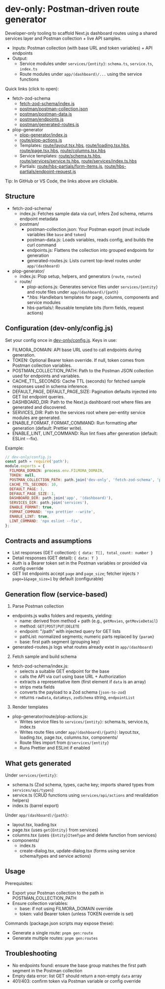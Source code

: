 # dev-only: Postman-driven route generator

Developer-only tooling to scaffold Next.js dashboard routes using a shared services layer and Postman collection + live API samples.

- Inputs: Postman collection (with base URL and token variables) + API endpoints
- Output:
  - Service modules under `services/{entity}`: `schema.ts`, `service.ts`, `index.ts`
  - Route modules under `app/(dashboard)/...` using the service functions

Quick links (click to open):
- fetch-zod-schema
  - [fetch-zod-schema/index.js](fetch-zod-schema/index.js)
  - [postman/postman-collection.json](fetch-zod-schema/postman/postman-collection.json)
  - [postman/postman-data.js](fetch-zod-schema/postman/postman-data.js)
  - [postman/endpoints.js](fetch-zod-schema/postman/endpoints.js)
  - [postman/generated-routes.js](fetch-zod-schema/postman/generated-routes.js)
- plop-generator
  - [plop-generator/index.js](plop-generator/index.js)
  - [route/plop-actions.js](plop-generator/route/plop-actions.js)
  - Templates: [route/layout.tsx.hbs](plop-generator/route/layout.tsx.hbs), [route/loading.tsx.hbs](plop-generator/route/loading.tsx.hbs), [route/page.tsx.hbs](plop-generator/route/page.tsx.hbs), [route/columns.tsx.hbs](plop-generator/route/columns.tsx.hbs)
  - Service templates: [route/schema.ts.hbs](plop-generator/route/services/schema.ts.hbs), [route/services/service.ts.hbs](plop-generator/route/services/service.ts.hbs), [route/services/index.ts.hbs](plop-generator/route/services/index.ts.hbs)
  - Partials: [route/hbs-partials/form-items.js](plop-generator/route/hbs-partials/form-items.js), [route/hbs-partials/endpoint-request.js](plop-generator/route/hbs-partials/endpoint-request.js)

Tip: In GitHub or VS Code, the links above are clickable.

## Structure

- fetch-zod-schema/
  - index.js: Fetches sample data via curl, infers Zod schema, returns endpoint metadata
  - postman/
    - postman-collection.json: Your Postman export (must include variables like `base` and `token`)
    - postman-data.js: Loads variables, reads config, and builds the curl command
    - endpoints.js: Flattens the collection into grouped endpoints for generation
    - generated-routes.js: Lists current top-level routes under `app/(dashboard)`
- plop-generator/
  - index.js: Plop setup, helpers, and generators (`route`, `routes`)
  - route/
    - plop-actions.js: Generates service files under `services/{entity}` and route files under `app/(dashboard)/{path}`
    - *.hbs: Handlebars templates for page, columns, components and service modules
    - hbs-partials/: Reusable template bits (form fields, request actions)

## Configuration (dev-only/config.js)

Set your config once in [dev-only/config.js](config.js). Keys in use:
- FILMORA_DOMAIN: API base URL used to call endpoints during generation.
- TOKEN: Optional Bearer token override. If null, token comes from Postman collection variables.
- POSTMAN_COLLECTION_PATH: Path to the Postman JSON collection used for endpoints and variables.
- CACHE_TTL_SECONDS: Cache TTL (seconds) for fetched sample responses used in schema inference.
- DEFAULT_PAGE, DEFAULT_PAGE_SIZE: Pagination defaults injected into GET list endpoint queries.
- DASHBOARD_DIR: Path to the Next.js dashboard root where files are generated and discovered.
- SERVICES_DIR: Path to the services root where per-entity service modules are generated.
- ENABLE_FORMAT, FORMAT_COMMAND: Run formatting after generation (default: Prettier write).
- ENABLE_LINT, LINT_COMMAND: Run lint fixes after generation (default: ESLint --fix).

Example:

```js
// dev-only/config.js
const path = require('path');
module.exports = {
  FILMORA_DOMAIN: process.env.FILMORA_DOMAIN,
  TOKEN: null,
  POSTMAN_COLLECTION_PATH: path.join('dev-only', 'fetch-zod-schema', 'postman', 'postman-collection.json'),
  CACHE_TTL_SECONDS: 10,
  DEFAULT_PAGE: 1,
  DEFAULT_PAGE_SIZE: 1,
  DASHBOARD_DIR: path.join('app', '(dashboard)'),
  SERVICES_DIR: path.join('services'),
  ENABLE_FORMAT: true,
  FORMAT_COMMAND: 'npx prettier --write',
  ENABLE_LINT: true,
  LINT_COMMAND: 'npx eslint --fix',
};
```

## Contracts and assumptions

- List responses (GET collection): `{ data: T[], total_count: number }`
- Detail responses (GET detail): `{ data: T }`
- Auth is a Bearer token set in the Postman variables or provided via config override
- GET list endpoints accept `page` and `page_size`; fetcher injects `?page=1&page_size=1` by default (configurable)

## Generation flow (service-based)

1) Parse Postman collection
- endpoints.js walks folders and requests, yielding:
  - name: derived from method + path (e.g., `getMovies`, `getMovieDetail`)
  - method: `GET|POST|PUT|DELETE`
  - endpoint: "/path" with injected query for GET lists
  - pathList: normalized segments; numeric parts replaced by `{param}`
  - base: first path segment (grouping key)
- generated-routes.js logs what routes already exist in `app/(dashboard)`

2) Fetch sample and build schema
- fetch-zod-schema/index.js:
  - selects a suitable GET endpoint for the base
  - calls the API via curl using base URL + Authorization
  - extracts a representative item (first element if `data` is an array)
  - strips meta fields
  - converts the payload to a Zod schema (`json-to-zod`)
  - returns `rawData`, `dataKeys`, `zodSchema` string, `endpointList`

3) Render templates
- plop-generator/route/plop-actions.js:
  - Writes service files to `services/{entity}`: schema.ts, service.ts, index.ts
  - Writes route files under `app/(dashboard)/{path}`: layout.tsx, loading.tsx, page.tsx, columns.tsx, components/
  - Route files import from `@/services/{entity}`
  - Runs Prettier and ESLint if enabled

## What gets generated

Under `services/{entity}`:
- schema.ts (Zod schema, types, cache key; imports shared types from `services/api/types`)
- service.ts (CRUD functions using `services/api/actions` and revalidation helpers)
- index.ts (barrel export)

Under `app/(dashboard)/{path}`:
- layout.tsx, loading.tsx
- page.tsx (uses `get{Entity}` from services)
- columns.tsx (uses `{Entity}ItemType` and delete function from services)
- components/
  - index.ts
  - create-dialog.tsx, update-dialog.tsx (forms using service schema/types and service actions)

## Usage

Prerequisites:
- Export your Postman collection to the path in POSTMAN_COLLECTION_PATH
- Ensure collection variables:
  - base: if not using FILMORA_DOMAIN override
  - token: valid Bearer token (unless TOKEN override is set)

Commands (package.json scripts may expose these):
- Generate a single route: `pnpm gen:route`
- Generate multiple routes: `pnpm gen:routes`

## Troubleshooting

- No endpoints found: ensure the base group matches the first path segment in the Postman collection
- Empty data error: list GET should return a non-empty `data` array
- 401/403: confirm token via Postman variable or config override
